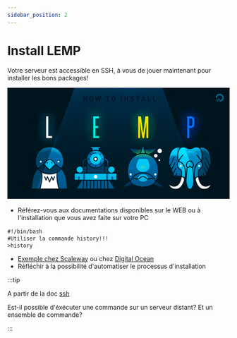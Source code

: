 ```yaml
---
sidebar_position: 2
---
```


# Install LEMP

Votre serveur est accessible en SSH, à vous de jouer maintenant pour installer les bons packages!

![lemp](/img/lemp.png)

- Référez-vous aux documentations disponibles sur le WEB ou à l'installation que vous avez faite sur votre PC 

```
#!/bin/bash
#Utiliser la commande history!!!
>history
```

- [Exemple chez Scaleway](https://www.scaleway.com/en/docs/tutorials/installation-lemp-ubuntu-focal/) ou chez [Digital Ocean](https://www.digitalocean.com/community/tutorials/how-to-install-linux-nginx-mysql-php-lemp-stack-on-ubuntu-22-04)
- Réfléchir à la possibilité d'automatiser le processus d'installation

:::tip

A partir de la doc [ssh](https://www.ssh.com/academy/ssh/command#ssh-command-in-linux)

Est-il possible d'éxécuter une commande sur un serveur distant?
Et un ensemble de commande? 

:::
